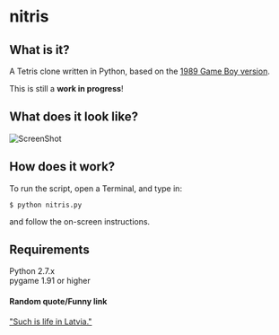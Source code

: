 # nitris
## What is it?
A Tetris clone written in Python, based on the [1989 Game Boy version](http://en.wikipedia.org/wiki/Tetris_%28Game_Boy%29).  

This is still a **work in progress**!

## What does it look like?
![ScreenShot](https://raw.github.com/ncocacola/nitris/master/latest.png)

## How does it work?
To run the script, open a Terminal, and type in:

    $ python nitris.py

and follow the on-screen instructions.

## Requirements
Python 2.7.x  
pygame 1.91 or higher

#### Random quote/Funny link
["Such is life in Latvia."](http://www.reddit.com/r/latvianjokes)
